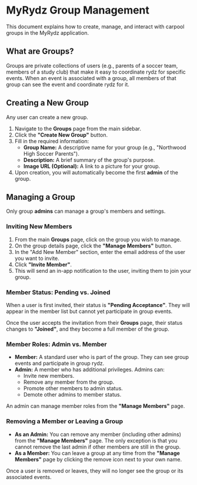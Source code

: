 # MyRydz Group Management

This document explains how to create, manage, and interact with carpool groups in the MyRydz application.

## What are Groups?

Groups are private collections of users (e.g., parents of a soccer team, members of a study club) that make it easy to coordinate rydz for specific events. When an event is associated with a group, all members of that group can see the event and coordinate rydz for it.

## Creating a New Group

Any user can create a new group.

1.  Navigate to the **Groups** page from the main sidebar.
2.  Click the **"Create New Group"** button.
3.  Fill in the required information:
    *   **Group Name:** A descriptive name for your group (e.g., "Northwood High Soccer Parents").
    *   **Description:** A brief summary of the group's purpose.
    *   **Image URL (Optional):** A link to a picture for your group.
4.  Upon creation, you will automatically become the first **admin** of the group.

## Managing a Group

Only group **admins** can manage a group's members and settings.

### Inviting New Members

1.  From the main **Groups** page, click on the group you wish to manage.
2.  On the group details page, click the **"Manage Members"** button.
3.  In the "Add New Member" section, enter the email address of the user you want to invite.
4.  Click **"Invite Member"**.
5.  This will send an in-app notification to the user, inviting them to join your group.

### Member Status: Pending vs. Joined

When a user is first invited, their status is **"Pending Acceptance"**. They will appear in the member list but cannot yet participate in group events.

Once the user accepts the invitation from their **Groups** page, their status changes to **"Joined"**, and they become a full member of the group.

### Member Roles: Admin vs. Member

*   **Member:** A standard user who is part of the group. They can see group events and participate in group rydz.
*   **Admin:** A member who has additional privileges. Admins can:
    *   Invite new members.
    *   Remove any member from the group.
    *   Promote other members to admin status.
    *   Demote other admins to member status.

An admin can manage member roles from the **"Manage Members"** page.

### Removing a Member or Leaving a Group

*   **As an Admin:** You can remove any member (including other admins) from the **"Manage Members"** page. The only exception is that you cannot remove the last admin if other members are still in the group.
*   **As a Member:** You can leave a group at any time from the **"Manage Members"** page by clicking the remove icon next to your own name.

Once a user is removed or leaves, they will no longer see the group or its associated events.
